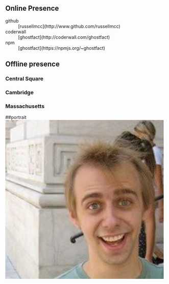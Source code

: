 
<div class="about-section">

## Online Presence

<dl>
<dt> github </dt>
<dd>  [russellmcc](http://www.github.com/russellmcc) </dd>
<dt> coderwall </dt>
<dd> [ghostfact](http://coderwall.com/ghostfact) </dd>
<dt> npm </dt>
<dd> [ghostfact](https://npmjs.org/~ghostfact) </dd>
</dl>
</div>

<div class="about-section">

## Offline presence

### Central Square
### Cambridge
### Massachusetts

</div>

<div class="about-section">

##portrait
![](/images/me.jpeg)

</div>

